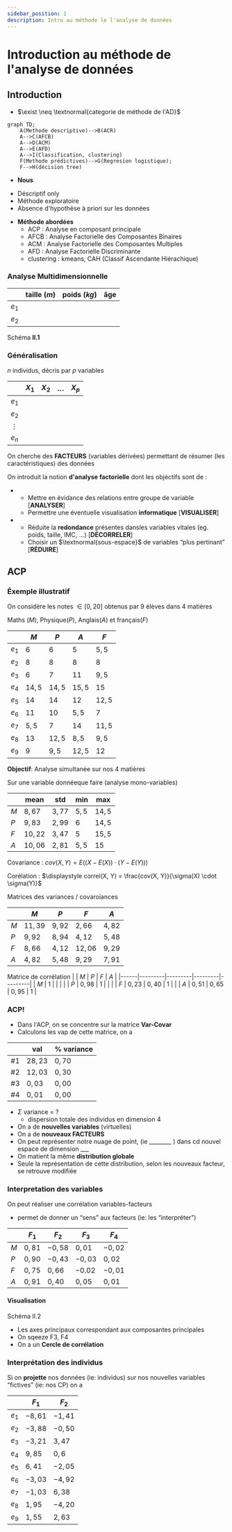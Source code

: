 ```yaml
---
sidebar_position: 1
description: Intro au méthode le l'analyse de données
---
```


# Introduction au méthode de l'analyse de données

## Introduction

- $\exist \neq \textnormal{categorie de méthode de l'AD}$

```mermaid
graph TD;
    A(Methode descriptive)-->B(ACR)
    A-->C(AFCB)
    A-->D(ACM)
    A-->E(AFD)
    A-->I(Classification, clustering)
    F(Methode prédictives)-->G(Regresion logistique);
    F-->H(décision tree)
```

* **Nous**
 - Déscriptif only
 - Méthode exploratoire
 - Absence d'hypothèse à priori sur les données
* **Méthode abordées**
  - ACP : Analyse en composant principale
  - AFCB : Analyse Factorielle des Composantes Binaires
  - ACM : Analyse Factorielle des Composantes Multiples
  - AFD : Analyse Factorielle Discriminante
  - clustering : kmeans, CAH (Classif Ascendante Hiérachique)

### Analyse Multidimensionnelle

|       | taille ($m$) | poids ($kg$) | âge |
|-------|--------------|--------------|-----|
| $e_1$ |              |              |     |
| $e_2$ |              |              |     |


Schéma **II.1**

### Généralisation

$n$ individus, décris par $p$ variables

|          | $X_1$ | $X_2$ | $\dots$ | $X_p$ |
|----------|-------|-------|---------|-------|
| $e_1$    |       |       |         |       |
| $e_2$    |       |       |         |       |
| $\vdots$ |       |       |         |       |
| $e_n$    |       |       |         |       |

On cherche des **FACTEURS** (variables dérivées) permettant de résumer (les caractéristiques) des données

On introduit la notion **d'analyse factorielle** dont les objéctifs sont de :
*  
  - Mettre en évidance des relations entre groupe de variable [**ANALYSER**]
  - Permettre une éventuelle visualisation **informatique** [**VISUALISER**]
*  
  - Réduite la **redondance** présentes dansles variables vitales (eg. poids, taille, IMC, ...) [**DÉCORRELER**]
  - Choisir un $\textnormal{sous-espace}$ de variables “plus pertinant” [**RÉDUIRE**]

## ACP

### Éxemple illustratif
On considère les notes $\in [0, 20]$ obtenus par $9$ élèves dans $4$ matières

Maths ($M$), Physique($P$), Anglais($A$) et français($F$)

|          |  $M$  |  $P$  |  $A$  |  $F$  |
|----------|-------|-------|-------|-------|
| $e_1$    |  $6$  |  $6$  |  $5$  | $5,5$ |
| $e_2$    |  $8$  |  $8$  |  $8$  |  $8$  |
| $e_3$    |  $6$  |  $7$  |  $11$ | $9,5$ |
| $e_4$    | $14,5$| $14,5$| $15,5$| $15$  |
| $e_5$    |  $14$ |  $14$ | $12$  | $12,5$|
| $e_6$    |  $11$ |  $10$ | $5,5$ |  $7$  |
| $e_7$    | $5,5$ |  $7$  |  $14$ | $11,5$|
| $e_8$    |  $13$ | $12,5$| $8,5$ | $9,5$ |
| $e_9$    |   $9$ | $9,5$ | $12,5$| $12$  |

**Objectif**: Analyse simultanée sur nos 4 matières

Sur une variable donnéeque faire (analyse mono-variables)

|     |  mean  |  std   |   min   |  max   |
|-----|--------|--------|---------|--------|
| $M$ | $8,67$ | $3,77$ |  $5,5$  | $14,5$ |
| $P$ | $9,83$ | $2,99$ |    $6$  | $14,5$ |
| $F$ | $10,22$| $3,47$ |    $5$  | $15,5$ |
| $A$ | $10,06$| $2,81$ |  $5,5$  |  $15$  |

Covariance : $cov(X, Y) = E\left((X-E(X)) \cdot (Y - E(Y))\right)$

Corélation : $\displaystyle correl(X, Y) = \frac{cov(X, Y)}{\sigma(X) \cdot \sigma(Y)}$

Matrices des variances / covaroiances

|      |   $M$   |   $P$   |   $F$   |   $A$   |
|------|---------|---------|---------|---------|
|  $M$ | $11,39$ |  $9,92$ | $2,66$  |  $4,82$ |
|  $P$ |  $9,92$ |  $8,94$ | $4,12$  |  $5,48$ |
|  $F$ |  $8,66$ |  $4,12$ | $12,06$ |  $9,29$ |
|  $A$ |  $4,82$ |  $5,48$ | $9,29$  |  $7,91$ |

Matrice de corrélation
|      |   $M$   |   $P$   |   $F$   |   $A$   |
|------|---------|---------|---------|---------|
|  $M$ |   $1$   |         |         |         |
|  $P$ |  $0,98$ |    $1$  |         |         |
|  $F$ |  $0,23$ |  $0,40$ |    $1$  |         |
|  $A$ |  $0,51$ |  $0,65$ | $0,95$  |    $1$  |

### ACP!
* Dans l'ACP, on se concentre sur la matrice **Var-Covar**
* Calculons les vap de cette matrice, on a

|     |  val   | % variance |
|-----|--------|------------|
|  #1 | $28,23$|   $0,70$   |
|  #2 | $12,03$|   $0,30$   |
|  #3 | $0,03$ |   $0,00$   |
|  #4 | $0,01$ |   $0,00$   |

* $\Sigma$ variance = ?
  - dispersion totale des individus en  dimension 4
* On a de **nouvelles variables** (virtuelles)
* On a de **nouveaux FACTEURS**
* On peut représenter notre nuage de point, (ie \_\_\_\_\_\_\_\_ ) dans cd nouvel espace de dimension \_\_\_
* On matient la même **distribution globale**
* Seule la représentation de cette distribution, selon les nouveaux facteur, se retrouve modifiée

### Interpretation des variables
On peut réaliser une corrélation variables-facteurs
* permet de donner un “sens” aux facteurs (ie: les “interpréter”)

|      |  $F_1$  |  $F_2$  |  $F_3$  |  $F_4$  |
|------|---------|---------|---------|---------|
|  $M$ |  $0,81$ | $-0,58$ |  $0,01$ | $-0,02$ |
|  $P$ |  $0,90$ | $-0,43$ | $-0,03$ |  $0,02$ |
|  $F$ |  $0,75$ |  $0,66$ | $-0.02$ | $-0,01$ |
|  $A$ |  $0,91$ |  $0,40$ | $0,05$  |  $0,01$ |

#### Visualisation
Schéma II.2

* Les axes principaux correspondant aux composantes principales
* On sqeeze F3, F4
* On a un **Cercle de corrélation**

### Interprétation des individus

Si on **projette** nos données (ie: individus) sur nos nouvelles variables “fictives” (ie: nos CP) on a

|          | $F_1$   | $F_2$  |
|----------|---------|--------|
| $e_1$    | $-8,61$ | $-1,41$|
| $e_2$    | $-3,88$ | $-0,50$|
| $e_3$    | $-3,21$ | $3,47$ |
| $e_4$    |  $9,85$ | $0,6$  |
| $e_5$    |  $6,41$ | $-2,05$|
| $e_6$    | $-3,03$ | $-4,92$|
| $e_7$    | $-1,03$ | $6,38$ |
| $e_8$    |  $1,95$ | $-4,20$|
| $e_9$    |  $1,55$ | $2,63$ |

